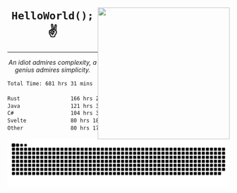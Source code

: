<div text-align="center">
    <img src="https://i.imgur.com/h1q15Kt.gife" align="right" width="299" height="299">
    <h1 align="center"><code>HelloWorld();</code> ✌️</h1>
    <hr>
    <p align="center"><i>An idiot admires complexity, a genius admires simplicity.</i></p>
</div>

<!--START_SECTION:waka-->

```txt
Total Time: 681 hrs 31 mins

Rust                166 hrs 23 mins █████▒░░░░░░░░░░░░░░░░░░░   21.84 %
Java                121 hrs 31 mins ████░░░░░░░░░░░░░░░░░░░░░   15.95 %
C#                  104 hrs 33 mins ███▒░░░░░░░░░░░░░░░░░░░░░   13.73 %
Svelte              80 hrs 18 mins  ██▓░░░░░░░░░░░░░░░░░░░░░░   10.54 %
Other               80 hrs 17 mins  ██▓░░░░░░░░░░░░░░░░░░░░░░   10.54 %
```

<!--END_SECTION:waka-->

<picture>
  <source media="(prefers-color-scheme: dark)" srcset="https://raw.githubusercontent.com/Somfic/Somfic/main/github-contribution-grid-snake-dark.svg">
  <source media="(prefers-color-scheme: light)" srcset="https://raw.githubusercontent.com/Somfic/Somfic/main/github-contribution-grid-snake.svg">
  <img alt="github contribution grid snake animation" src="https://raw.githubusercontent.com/Somfic/Somfic/main/github-contribution-grid-snake.svg">
</picture>
